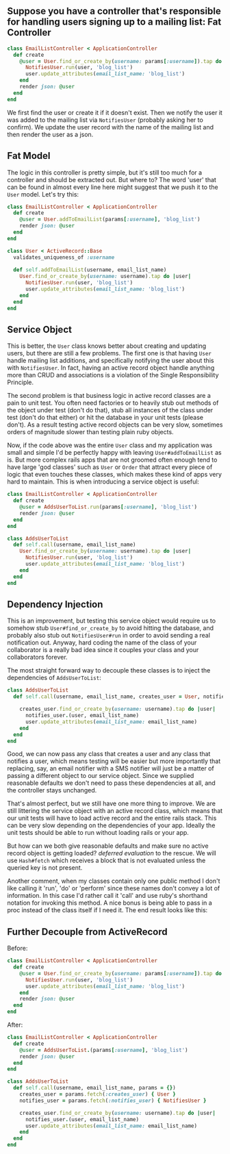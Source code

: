 Suppose you have a controller that's responsible for handling users signing up to a mailing list:
Fat Controller
--------------

```ruby
class EmailListController < ApplicationController
  def create
    @user = User.find_or_create_by(username: params[:username]).tap do |user|
      NotifiesUser.run(user, 'blog_list')
      user.update_attributes(email_list_name: 'blog_list')
    end
    render json: @user
  end
end

```
We first find the user or create it if it doesn't exist. Then we notify the user it was added to the mailing list via ```NotifiesUser``` (probably asking her to confirm). We update the user record with the name of the mailing list and then render the user as a json.

Fat Model
--------------
The logic in this controller is pretty simple, but it's still too much for a controller and should be extracted out. But where to? The word 'user' that can be found in almost every line here might suggest that we push it to the ```User``` model. Let's try this:

```ruby
class EmailListController < ApplicationController
  def create
    @user = User.addToEmailList(params[:username], 'blog_list')
    render json: @user
  end
end

```
```ruby
class User < ActiveRecord::Base
  validates_uniqueness_of :username
  
  def self.addToEmailList(username, email_list_name)
  	User.find_or_create_by(username: username).tap do |user|
      NotifiesUser.run(user, 'blog_list')
      user.update_attributes(email_list_name: 'blog_list')
    end
  end
end
```
Service Object
--------------
This is better, the ```User``` class knows better about creating and updating users, but there are still a few problems. The first one is that having ```User``` handle mailing list additions, and specifically notifying the user about this with ```NotifiesUser```. In fact, having an active record object handle anything more than CRUD and associations is a violation of the Single Responsibility Principle.

The second problem is that business logic in active record classes are a pain to unit test. You often need factories or to heavily stub out methods of the object under test (don't do that), stub all instances of the class under test (don't do that either) or hit the database in your unit tests (please don't). As a result testing active record objects can be very slow, sometimes orders of magnitude slower than testing plain ruby objects.

Now, if the code above was the entire ```User``` class and my application was small and simple I'd be perfectly happy with leaving ```User#addToEmailList``` as is. But more complex rails apps that are not groomed often enough tend to have large 'god classes' such as ```User``` or ```Order``` that attract every piece of logic that even touches these classes, which makes these kind of apps very hard to maintain. This is when introducing a service object is useful:

```ruby
class EmailListController < ApplicationController
  def create
    @user = AddsUserToList.run(params[:username], 'blog_list')
    render json: @user
  end
end
```
```ruby
class AddsUserToList
  def self.call(username, email_list_name)
    User.find_or_create_by(username: username).tap do |user|
      NotifiesUser.run(user, 'blog_list')
      user.update_attributes(email_list_name: 'blog_list')
    end
  end
end
```
Dependency Injection
--------------
This is an improvement, but testing this service object would require us to somehow stub ```User#find_or_create_by``` to avoid hitting the database, and probably also stub out ```NotifiesUser#run``` in order to avoid sending a real notification out. Anyway, hard coding the name of the class of your collaborator is a really bad idea since it couples your class and your collaborators forever. 

The most straight forward way to decouple these classes is to inject the dependencies of ```AddsUserToList```:

```ruby
class AddsUserToList
  def self.call(username, email_list_name, creates_user = User, notifies_user = NotifiesUser)

    creates_user.find_or_create_by(username: username).tap do |user|
      notifies_user.(user, email_list_name)
      user.update_attributes(email_list_name: email_list_name)
    end
  end
end
```
Good, we can now pass any class that creates a user and any class that notifies a user, which means testing will be easier but more importantly that replacing, say, an email notifier with a SMS notifier will just be a matter of passing a different object to our service object. Since we supplied reasonable defaults we don't need to pass these dependencies at all, and the controller stays unchanged.

That's almost perfect, but we still have one more thing to improve. We are still littering the service object with an active record class, which means that our unit tests will have to load active record and the entire rails stack. This can be very slow depending on the dependencies of your app. Ideally the unit tests should be able to run without loading rails or your app.

But how can we both give reasonable defaults and make sure no active record object is getting loaded? *deferred evaluation* to the rescue. We will use ```Hash#fetch``` which receives a block that is not evaluated unless the queried key is not present.

Another comment, when my classes contain only one public method I don't like calling it 'run', 'do' or 'perform' since these names don't convey a lot of information. In this case I'd rather call it 'call' and use ruby's shorthand notation for invoking this method. A nice bonus is being able to pass in a proc instead of the class itself if I need it. The end result looks like this:

Further Decouple from ActiveRecord
--------------------------
Before:

```ruby
class EmailListController < ApplicationController
  def create
    @user = User.find_or_create_by(username: params[:username]).tap do |user|
      NotifiesUser.run(user, 'blog_list')
      user.update_attributes(email_list_name: 'blog_list')
    end
    render json: @user
  end
end

```
After:

```ruby
class EmailListController < ApplicationController
  def create
    @user = AddsUserToList.(params[:username], 'blog_list')
    render json: @user
  end
end

```
```ruby
class AddsUserToList
  def self.call(username, email_list_name, params = {})
    creates_user = params.fetch(:creates_user) { User }
    notifies_user = params.fetch(:notifies_user) { NotifiesUser }

    creates_user.find_or_create_by(username: username).tap do |user|
      notifies_user.(user, email_list_name)
      user.update_attributes(email_list_name: email_list_name)
    end
  end
end
```